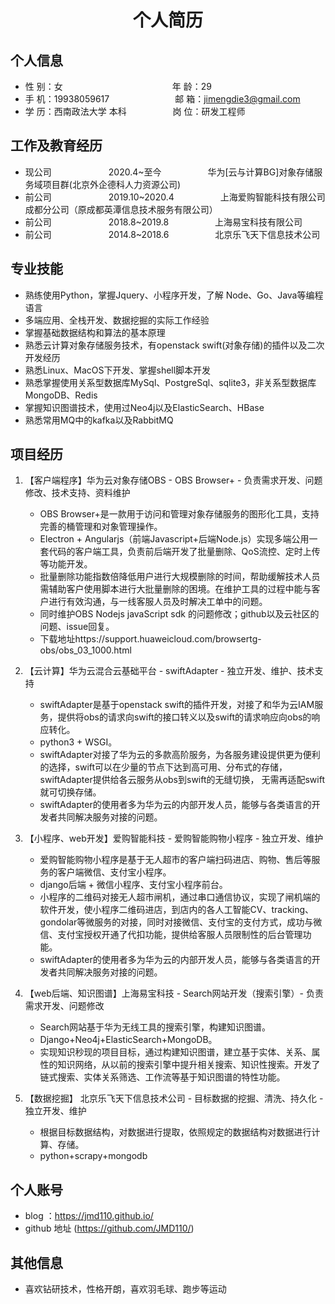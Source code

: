 <center>
     <h1>个人简历</h1>
 </center>

## 个人信息 

* 性 别：女&emsp;&emsp;&emsp;&emsp;&emsp;&emsp;&emsp;&emsp;&emsp;&emsp;&emsp;&emsp;&ensp;年 龄：29  
* 手 机：19938059617&emsp;&emsp;&emsp;&emsp;&emsp;&emsp;&ensp;&emsp;邮 箱：jimengdie3@gmail.com    
* 学 历：西南政法大学 本科 &emsp;&emsp;&emsp;&emsp;&emsp;岗 位：研发工程师

## 工作及教育经历

* 现公司&emsp;&emsp;&emsp;&emsp;&emsp;&emsp;&ensp;2020.4~至今&emsp;&emsp;&emsp;&emsp;&emsp; 华为[云与计算BG]对象存储服务域项目群(北京外企德科人力资源公司)     
* 前公司&emsp;&emsp;&emsp;&emsp;&emsp;&emsp;&ensp;2019.10~2020.4&emsp;&emsp;&emsp;&emsp;&emsp; 上海爱购智能科技有限公司成都分公司（原成都英潭信息技术服务有限公司）           
* 前公司&emsp;&emsp;&emsp;&emsp;&emsp;&emsp;&ensp;2018.8~2019.8&emsp;&emsp;&emsp;&emsp;&emsp; 上海易宝科技有限公司
* 前公司&emsp;&emsp;&emsp;&emsp;&emsp;&emsp;&ensp;2014.8~2018.6&emsp;&emsp;&emsp;&emsp;&emsp; 北京乐飞天下信息技术公司

## 专业技能

* 熟练使用Python，掌握Jquery、小程序开发，了解 Node、Go、Java等编程语言
* 多端应用、全栈开发、数据挖掘的实际工作经验
* 掌握基础数据结构和算法的基本原理
* 熟悉云计算对象存储服务技术，有openstack swift(对象存储)的插件以及二次开发经历
* 熟悉Linux、MacOS下开发、掌握shell脚本开发
* 熟悉掌握使用关系型数据库MySql、PostgreSql、sqlite3，非关系型数据库MongoDB、Redis
* 掌握知识图谱技术，使用过Neo4j以及ElasticSearch、HBase
* 熟悉常用MQ中的kafka以及RabbitMQ

## 项目经历

1. 【客户端程序】华为云对象存储OBS - OBS Browser+ - 负责需求开发、问题修改、技术支持、资料维护  
    * OBS Browser+是一款用于访问和管理对象存储服务的图形化工具，支持完善的桶管理和对象管理操作。
    * Electron + Angularjs（前端Javascript+后端Node.js）实现多端公用一套代码的客户端工具，负责前后端开发了批量删除、QoS流控、定时上传等功能开发。
    * 批量删除功能指数倍降低用户进行大规模删除的时间，帮助缓解技术人员需辅助客户使用脚本进行大批量删除的困境。在维护工具的过程中能与客户进行有效沟通，与一线客服人员及时解决工单中的问题。
    * 同时维护OBS Nodejs javaScript sdk 的问题修改；github以及云社区的问题、issue回复。
    * 下载地址https://support.huaweicloud.com/browsertg-obs/obs_03_1000.html

2. 【云计算】华为云混合云基础平台 - swiftAdapter - 独立开发、维护、技术支持
    * swiftAdapter是基于openstack swift的插件开发，对接了和华为云IAM服务，提供将obs的请求向swift的接口转义以及swift的请求响应向obs的响应转化。
    * python3 + WSGI。
    * swiftAdapter对接了华为云的多款高阶服务，为各服务建设提供更为便利的选择，swift可以在少量的节点下达到高可用、分布式的存储，swiftAdapter提供给各云服务从obs到swift的无缝切换，
    无需再适配swift就可切换存储。
    * swiftAdapter的使用者多为华为云的内部开发人员，能够与各类语言的开发者共同解决服务对接的问题。
    
3. 【小程序、web开发】爱购智能科技 - 爱购智能购物小程序 - 独立开发、维护
    * 爱购智能购物小程序是基于无人超市的客户端扫码进店、购物、售后等服务的客户端微信、支付宝小程序。
    * django后端 + 微信小程序、支付宝小程序前台。
    * 小程序的二维码对接无人超市闸机，通过串口通信协议，实现了闸机端的软件开发，使小程序二维码进店，到店内的各人工智能CV、tracking、gondolar等微服务的对接，同时对接微信、支付宝的支付方式，成功与微信、支付宝授权开通了代扣功能，提供给客服人员限制性的后台管理功能。
    * swiftAdapter的使用者多为华为云的内部开发人员，能够与各类语言的开发者共同解决服务对接的问题。
    
4. 【web后端、知识图谱】上海易宝科技 - Search网站开发（搜索引擎）- 负责需求开发、问题修改
    * Search网站基于华为无线工具的搜索引擎，构建知识图谱。
    * Django+Neo4j+ElasticSearch+MongoDB。
    * 实现知识秒现的项目目标，通过构建知识图谱，建立基于实体、关系、属性的知识网络，从以前的搜索引擎中提升相关搜索、知识性搜索。开发了链式搜索、实体关系筛选、工作流等基于知识图谱的特性功能。

5. 【数据挖掘】 北京乐飞天下信息技术公司 - 目标数据的挖掘、清洗、持久化 - 独立开发、维护
    * 根据目标数据结构，对数据进行提取，依照规定的数据结构对数据进行计算、存储。
    * python+scrapy+mongodb

## 个人账号 
* blog ：https://jmd110.github.io/
* github 地址 (https://github.com/JMD110/)

## 其他信息 
* 喜欢钻研技术，性格开朗，喜欢羽毛球、跑步等运动

